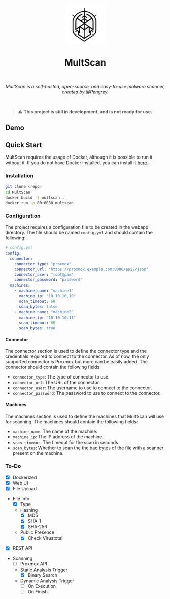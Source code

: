 <div align="center">
  <img width="125px" src="assets/MultScan.png" />
  <h1>MultScan</h1>
  <br/>

  <p><i>MultScan is a self-hosted, open-source, and easy-to-use malware scanner, created by <a href="https://infosec.exchange/@Pengrey">@Pengrey</a>.</i></p>
  <br />
  
</div>

>:warning: **This project is still in development, and is not ready for use.**

## Demo

## Quick Start

MultScan requires the usage of Docker, although it is possible to run it without it. If you do not have Docker installed, you can install it [here](https://docs.docker.com/get-docker/).

### Installation

```bash
git clone <repo>
cd MultScan
docker build -t multscan .
docker run -p 80:8080 multscan
```

### Configuration
The project requires a configuration file to be created in the webapp directory. The file should be named `config.yml` and should contain the following:

```yaml
# config.yml
config:
  connector:
    connector_type: "proxmox"
    connector_url: "https://proxmox.example.com:8006/api2/json"
    connector_user: "root@pam"
    connector_password: "password"
  machines:
    - machine_name: "machine1"
      machine_ip: "10.10.10.10"
      scan_timeout: 60
      scan_bytes: false
    - machine_name: "machine2"
      machine_ip: "10.10.10.11"
      scan_timeout: 60
      scan_bytes: true
```

#### Connector
The connector section is used to define the connector type and the credentials required to connect to the connector. As of now, the only supported connector is Proxmox but more can be easily added. The connector should contain the following fields:

- `connector_type`: The type of connector to use.
- `connector_url`: The URL of the connector.
- `connector_user`: The username to use to connect to the connector.
- `connector_password`: The password to use to connect to the connector.

#### Machines
The machines section is used to define the machines that MultScan will use for scanning. The machines should contain the following fields:

- `machine_name`: The name of the machine.
- `machine_ip`: The IP address of the machine.
- `scan_timeout`: The timeout for the scan in seconds.
- `scan_bytes`: Whether to scan the the bad bytes of the file with a scanner present on the machine.

### To-Do

- [x] Dockerized
- [x] Web UI
- [x] File Upload
- File Info
  - [x] Type
  - Hashing
    - [x] MD5
    - [x] SHA-1
    - [x] SHA-256
  - Public Presence
    - [x] Check Virustotal
- [x] REST API
- Scanning
    - [ ] Proxmox API
    - Static Analysis Trigger
        - [x] Binary Search
    - Dynamic Analysis Trigger
        - [ ] On Execution
        - [ ] On Finish
